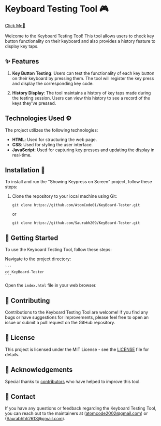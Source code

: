 # Keyboard Testing Tool 🎮
<a href="https://saurabh209.github.io/KeyBoard-Tester/">Click Me🥹</a><br><br>
Welcome to the Keyboard Testing Tool! This tool allows users to check key button functionality on their keyboard and also provides a history feature to display key taps.

## ✨ Features

1. **Key Button Testing**: Users can test the functionality of each key button on their keyboard by pressing them. The tool will register the key press and display the corresponding key code.

2. **History Display**: The tool maintains a history of key taps made during the testing session. Users can view this history to see a record of the keys they've pressed.

##  Technologies Used ⚙️

The project utilizes the following technologies:

- **HTML**: Used for structuring the web page.
- **CSS**: Used for styling the user interface.
- **JavaScript**: Used for capturing key presses and updating the display in real-time.

## Installation 🚀

To install and run the "Showing Keypress on Screen" project, follow these steps:

1. Clone the repository to your local machine using Git:

    ```
    git clone https://github.com/AtomCode01/KeyBoard-Tester.git
    ```
    or 
    ```
    git clone https://github.com/Saurabh209/KeyBoard-Tester.git
    ```
    
## 🚀 Getting Started

To use the Keyboard Testing Tool, follow these steps:

 Navigate to the project directory:

    ```
    cd KeyBoard-Tester
    ```

  Open the `index.html` file in your web browser.

## 🎩 Contributing

Contributions to the Keyboard Testing Tool are welcome! If you find any bugs or have suggestions for improvements, please feel free to open an issue or submit a pull request on the GitHub repository.

## 📜 License

This project is licensed under the MIT License - see the [LICENSE](LICENSE) file for details.

## 🌟 Acknowledgements

Special thanks to [contributors](CONTRIBUTORS.md) who have helped to improve this tool.

## 📧 Contact

If you have any questions or feedback regarding the Keyboard Testing Tool, you can reach out to the maintainers at (atomcode2002@gmail.com) or (Saurabhhh2613@gmail.com).
